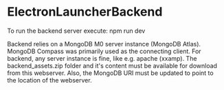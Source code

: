 # ElectronLauncherBackend

To run the backend server execute: npm run dev

Backend relies on a MongoDB M0 server instance (MongoDB Atlas). MongoDB Compass was primarily used as the connecting client.
For backend, any server instance is fine, like e.g. apache (xxamp). The backend_assets.zip folder and it's content must be available
for download from this webserver. Also, the MongoDB URI must be updated to point to the location of the webserver.
